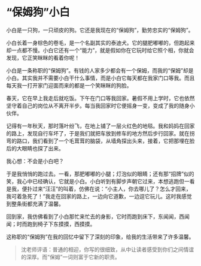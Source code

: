 # “保姆狗”小白 #

小白是一只狗，一只顽皮的狗。它还是我现在的“保姆狗”，勤劳忠实的“保姆狗”。

小白长着一身棕色的卷毛，是一个名副其实的泰迪犬。它的腿肥嘟嘟的，但跑起来却一点都不慢。小白它还有一个“能力”，就是假如你在它玩时给它照个相，你就会发现，它正笑眯眯的看着你呢！

小白是一条称职的“保姆狗”。有钱的人家多少都会有一个保姆，而我的“保姆”却是小白。其实我并不需要小白干什么事情，而是小白它每天都在我家门口等我。而且每天我一打开家门迎面而来的都是一个笑眯眯的狗脸。

春天，它在早上我走后就吃饭。下午在门口等我回家。暑假不用上学时，它也依然坚守着自己的岗位从不离开半步。每当我回家时它便摇身一变，变成了我的随身小伙伴。

记得有一年秋天，那时落叶纷飞，在地上铺了一层火红色的地毯。我和妈妈在回家的路上，发现自行车坏了，于是我们就把车放到修车的地方然后步行回家。就在拐弯的路口，我们看到了一个毛茸茸的脑袋，从墙角探出头来，接着，它把那埋在脸后的大眼睛也探了出来。

我心想：不会是小白吧？

于是我悄悄的跑过去。一看，那肥嘟嘟的小腿；灯泡似的眼睛；还有那“招牌”似的笑，我心中已经确认，它就是小白。小白听到有脚步声朝它过来，本想逃跑但一看是我，便扑过来“汪汪”的叫着，仿佛在说：“小主人，你去哪儿了？怎么才回来，我可着急死了！”我走在回家的路上，一边向它道歉，一边逗它玩儿。这时我感觉到整条街都充满了温馨。

回到家，我仿佛看到了小白那忙来忙去的身影，它时而跑到床下，东闻闻，西闻闻；时而跑到椅子下东摸摸，西摸摸。

这称职的“保姆狗”在我的回忆中留下了深刻的印象，给我的生活带来了许多温馨。

> 沈老师评语：普通的相迎，你写的很细致，从中让读者感受到你们之间情谊的深厚。而“保姆”一词则富于它新的职责。